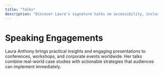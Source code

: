 ```yaml
---
title: "Talks"
description: "Discover Laura's signature talks on accessibility, inclusive design, and creating better digital experiences for everyone."
---
```


# Speaking Engagements

Laura Anthony brings practical insights and engaging presentations to conferences, workshops, and corporate events worldwide. Her talks combine real-world case studies with actionable strategies that audiences can implement immediately.